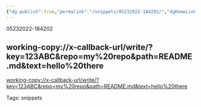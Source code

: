 ```yaml
---
{"dg-publish":true,"permalink":"/snippets/05232022-184202/","dgHomeLink":true,"dgPassFrontmatter":false}
---
```


05232022-184202

working-copy://x-callback-url/write/?key=123ABC&repo=my%20repo&path=README.md&text=hello%20there
---
[working-copy://x-callback-url/write/?key=123ABC&repo=my%20repo&path=README.md&text=hello%20there](drafts://open?uuid=EEB5C0F0-48B4-45AF-A8A7-4FCE5DDCBE03)

Tags:
  snippets